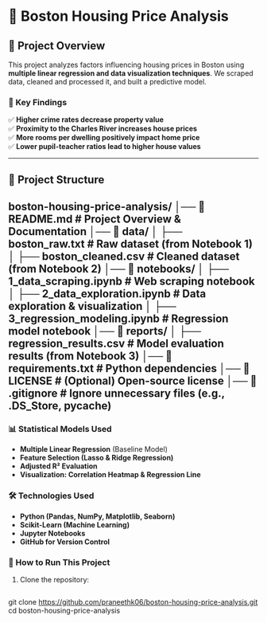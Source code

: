 # 🏡 Boston Housing Price Analysis

## 📌 Project Overview
This project analyzes factors influencing housing prices in Boston using **multiple linear regression and data visualization techniques**. We scraped data, cleaned and processed it, and built a predictive model.

### 🚀 Key Findings
✅ **Higher crime rates decrease property value**  
✅ **Proximity to the Charles River increases house prices**  
✅ **More rooms per dwelling positively impact home price**  
✅ **Lower pupil-teacher ratios lead to higher house values**  

---

## 📁 **Project Structure**
boston-housing-price-analysis/
│── 📜 README.md               # Project Overview & Documentation
│── 📂 data/
│   ├── boston_raw.txt         # Raw dataset (from Notebook 1)
│   ├── boston_cleaned.csv     # Cleaned dataset (from Notebook 2)
│── 📂 notebooks/
│   ├── 1_data_scraping.ipynb  # Web scraping notebook
│   ├── 2_data_exploration.ipynb  # Data exploration & visualization
│   ├── 3_regression_modeling.ipynb  # Regression model notebook
│── 📂 reports/
│   ├── regression_results.csv  # Model evaluation results (from Notebook 3)
│── 📜 requirements.txt          # Python dependencies
│── 📜 LICENSE                   # (Optional) Open-source license
│── 📜 .gitignore                # Ignore unnecessary files (e.g., .DS_Store, pycache)
---

### 📊 Statistical Models Used
- **Multiple Linear Regression** (Baseline Model)
- **Feature Selection (Lasso & Ridge Regression)**
- **Adjusted R² Evaluation**
- **Visualization: Correlation Heatmap & Regression Line**

### 🛠️ Technologies Used
- **Python (Pandas, NumPy, Matplotlib, Seaborn)**
- **Scikit-Learn (Machine Learning)**
- **Jupyter Notebooks**
- **GitHub for Version Control**

### 📜 How to Run This Project
1. Clone the repository:
   ```sh
  git clone https://github.com/praneethk06/boston-housing-price-analysis.git
cd boston-housing-price-analysis
